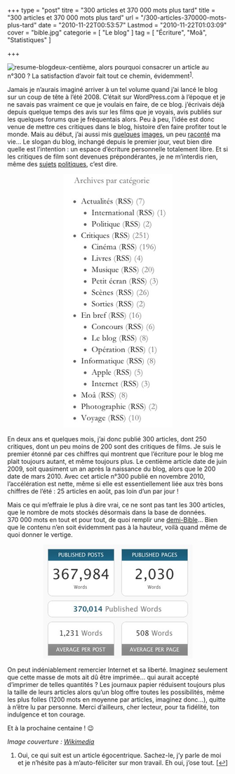 +++
type = "post"
titre = "300 articles et 370 000 mots plus tard"
title = "300 articles et 370 000 mots plus tard"
url = "/300-articles-370000-mots-plus-tard"
date = "2010-11-22T00:53:57"
Lastmod = "2010-11-22T01:03:09"
cover = "bible.jpg"
categorie = [ "Le blog" ]
tag = [ "Écriture", "Moâ", "Statistiques" ]

+++

<p><img class="alignleft size-full wp-image-4266" title="resume-blog" src="iron-man-2-favreau/">deux-centième</a>, alors pourquoi consacrer un article au n°300 ? La satisfaction d&rsquo;avoir fait tout ce chemin, évidemment<sup><a href="#footnote_0_4261" id="identifier_0_4261" class="footnote-link footnote-identifier-link" title="Oui, ce qui suit est un article &eacute;gocentrique. Sachez-le, j&rsquo;y parle de moi et je n&rsquo;h&eacute;site pas &agrave; m&rsquo;auto-f&eacute;liciter sur mon travail. Eh oui, j&rsquo;ose tout.">1</a></sup>.</p>
<p>Jamais je n&rsquo;aurais imaginé arriver à un tel volume quand j&rsquo;ai lancé le blog sur un coup de tête à l&rsquo;été 2008. C&rsquo;était sur WordPress.com à l&rsquo;époque et je ne savais pas vraiment ce que je voulais en faire, de ce blog. j&rsquo;écrivais déjà depuis quelque temps des avis sur les films que je voyais, avis publiés sur les quelques forums que je fréquentais alors. Peu à peu, l&rsquo;idée est donc venue de mettre ces critiques dans le blog, histoire d&rsquo;en faire profiter tout le monde. Mais au début, j&rsquo;ai aussi mis <a href="/2008/07/17/essai-photographique-a-lens/">quelques</a> <a href="/2008/07/28/toulouse-by-night/">images</a>, un peu <a href="/2008/07/30/finalement-la-ratp-cest-pas-si-mal/">raconté</a> ma vie… Le slogan du blog, inchangé depuis le premier jour, veut bien dire quelle est l&rsquo;intention : un espace d&rsquo;écriture personnelle totalement libre. Et si les critiques de film sont devenues prépondérantes, je ne m&rsquo;interdis rien, même des <a href="/2008/10/11/a-qui-profite-la-crise/">sujets</a> <a href="/2008/10/07/sauvons-les-ses/">politiques</a>, c&rsquo;est dire.</p>
<div style="text-align: center;"><img class="aligncenter" src="categories-blog-nicolinux.jpg" border="0" alt="categories-blog-nicolinux.jpg" width="248" height="579" /></div>
<p>En deux ans et quelques mois, j&rsquo;ai donc publié 300 articles, dont 250 critiques, dont un peu moins de 200 sont des critiques de films. Je suis le premier étonné par ces chiffres qui montrent que l&rsquo;écriture pour le blog me plait toujours autant, et même toujours plus. Le centième article date de juin 2009, soit quasiment un an après la naissance du blog, alors que le 200 date de mars 2010. Avec cet article n°300 publié en novembre 2010, l&rsquo;accélération est nette, même si elle est essentiellement liée aux très bons chiffres de l&rsquo;été : 25 articles en août, pas loin d&rsquo;un par jour !</p>
<p>Mais ce qui m&rsquo;effraie le plus à dire vrai, ce ne sont pas tant les 300 articles, que le nombre de mots stockés désormais dans la base de données. 370 000 mots en tout et pour tout, de quoi remplir une <a href="http://agards-bible-timeline.com/q10_bible-facts.html">demi-Bible</a>… Bien que le contenu n&rsquo;en soit évidemment pas à la hauteur, voilà quand même de quoi donner le vertige.</p>
<div style="text-align: center;"><img class="aligncenter" src="mots-blog-nicolinux.jpg" border="0" alt="mots-blog-nicolinux.jpg" width="340" height="260" /></div>
<p>On peut indéniablement remercier Internet et sa liberté. Imaginez seulement que cette masse de mots ait dû être imprimée… qui aurait accepté d&rsquo;imprimer de telles quantités ? Les journaux papier réduisent toujours plus la taille de leurs articles alors qu&rsquo;un blog offre toutes les possibilités, même les plus folles (1200 mots en moyenne par articles, imaginez donc…), quitte à n&rsquo;être lu par personne. Merci d&rsquo;ailleurs, cher lecteur, pour ta fidélité, ton indulgence et ton courage.</p>
<p>Et à la prochaine centaine ! 😉</p>
<p><em>Image couverture : <a href="http://commons.wikimedia.org/wiki/File:Bible_paper.jpg">Wikimedia</a></em></p>
<ol class="footnotes"><li id="footnote_0_4261" class="footnote">Oui, ce qui suit est un article égocentrique. Sachez-le, j&rsquo;y parle de moi et je n&rsquo;hésite pas à m&rsquo;auto-féliciter sur mon travail. Eh oui, j&rsquo;ose tout. [<a href="#identifier_0_4261" class="footnote-link footnote-back-link">&#8617;</a>]</li></ol>
